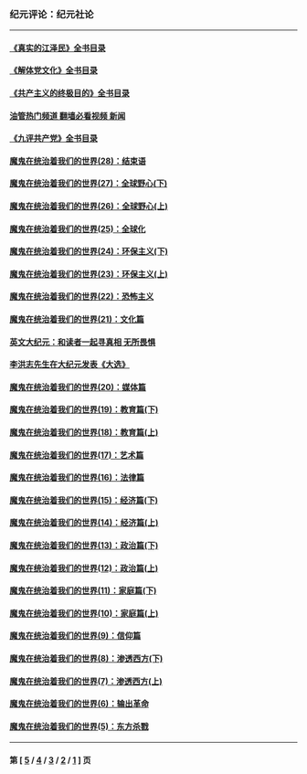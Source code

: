 ### 纪元评论：纪元社论
---
#### [《真实的江泽民》全书目录](../../pages/nsc422/n13721399.md?07170330) 
#### [《解体党文化》全书目录](../../pages/nsc422/n13721157.md?07170330) 
#### [《共产主义的终极目的》全书目录](../../pages/nsc422/n13721048.md?07170330) 
#### [油管热门频道 翻墙必看视频 新闻](ok?07170330)
#### [《九评共产党》全书目录](../../pages/nsc422/n13708085.md?07170330) 
#### [魔鬼在统治着我们的世界(28)：结束语](../../pages/nsc422/n10936246.md?07170330) 
#### [魔鬼在统治着我们的世界(27)：全球野心(下)](../../pages/nsc422/n10928319.md?07170330) 
#### [魔鬼在统治着我们的世界(26)：全球野心(上)](../../pages/nsc422/n10900318.md?07170330) 
#### [魔鬼在统治着我们的世界(25)：全球化](../../pages/nsc422/n10788205.md?07170330) 
#### [魔鬼在统治着我们的世界(24)：环保主义(下)](../../pages/nsc422/n10695307.md?07170330) 
#### [魔鬼在统治着我们的世界(23)：环保主义(上)](../../pages/nsc422/n10688613.md?07170330) 
#### [魔鬼在统治着我们的世界(22)：恐怖主义](../../pages/nsc422/n10614727.md?07170330) 
#### [魔鬼在统治着我们的世界(21)：文化篇](../../pages/nsc422/n10597706.md?07170330) 
#### [英文大纪元：和读者一起寻真相 无所畏惧](../../pages/nsc422/n12542027.md?07170330) 
#### [李洪志先生在大纪元发表《大选》](../../pages/nsc422/n12534746.md?07170330) 
#### [魔鬼在统治着我们的世界(20)：媒体篇](../../pages/nsc422/n10586579.md?07170330) 
#### [魔鬼在统治着我们的世界(19)：教育篇(下)](../../pages/nsc422/n10564808.md?07170330) 
#### [魔鬼在统治着我们的世界(18)：教育篇(上)](../../pages/nsc422/n10526970.md?07170330) 
#### [魔鬼在统治着我们的世界(17)：艺术篇](../../pages/nsc422/n10499093.md?07170330) 
#### [魔鬼在统治着我们的世界(16)：法律篇](../../pages/nsc422/n10485969.md?07170330) 
#### [魔鬼在统治着我们的世界(15)：经济篇(下)](../../pages/nsc422/n10469975.md?07170330) 
#### [魔鬼在统治着我们的世界(14)：经济篇(上)](../../pages/nsc422/n10457370.md?07170330) 
#### [魔鬼在统治着我们的世界(13)：政治篇(下)](../../pages/nsc422/n10448270.md?07170330) 
#### [魔鬼在统治着我们的世界(12)：政治篇(上)](../../pages/nsc422/n10444576.md?07170330) 
#### [魔鬼在统治着我们的世界(11)：家庭篇(下)](../../pages/nsc422/n10440961.md?07170330) 
#### [魔鬼在统治着我们的世界(10)：家庭篇(上)](../../pages/nsc422/n10435448.md?07170330) 
#### [魔鬼在统治着我们的世界(9)：信仰篇](../../pages/nsc422/n10432159.md?07170330) 
#### [魔鬼在统治着我们的世界(8)：渗透西方(下)](../../pages/nsc422/n10429603.md?07170330) 
#### [魔鬼在统治着我们的世界(7)：渗透西方(上)](../../pages/nsc422/n10426013.md?07170330) 
#### [魔鬼在统治着我们的世界(6)：输出革命](../../pages/nsc422/n10421536.md?07170330) 
#### [魔鬼在统治着我们的世界(5)：东方杀戮](../../pages/nsc422/n10417707.md?07170330) 

---
#### 第 [ [5](./5.md?07170330) / [4](./4.md?07170330) / [3](./3.md?07170330) / [2](./2.md?07170330) / [1](./1.md?07170330) ] 页
